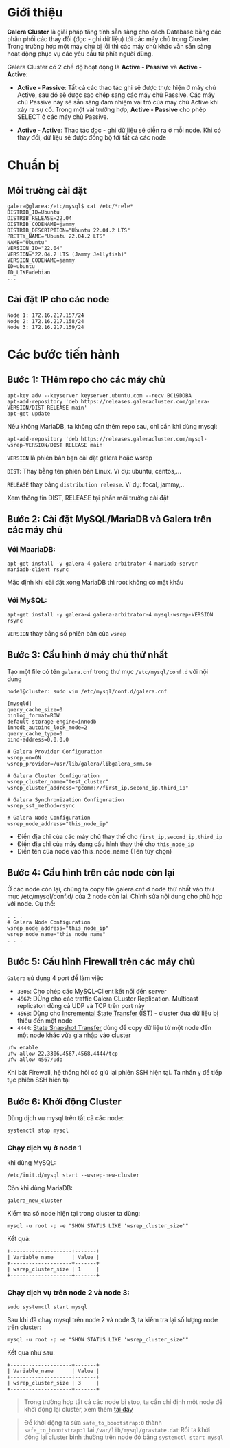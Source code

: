 
# Giới thiệu

**Galera Cluster** là giải pháp tăng tính sẵn sàng cho cách Database bằng các phân phối các thay đổi (đọc - ghi dữ liệu) tới các máy chủ trong Cluster. Trong trường hợp một máy chủ bị lỗi thì các máy chủ khác vẫn sẵn sàng hoạt động phục vụ các yêu cầu từ phía người dùng.

Galera Cluster có 2 chế độ hoạt động là **Active - Passive** và **Active - Active**:

- **Active - Passive**: Tất cả các thao tác ghi sẽ được thực hiện ở máy chủ Active, sau đó sẽ được sao chép sang các máy chủ Passive. Các máy chủ Passive này sẽ sẵn sàng đảm nhiệm vai trò của máy chủ Active khi xảy ra sự cố. Trong một vài trường hợp, **Active - Passive** cho phép SELECT ở các máy chủ Passive.

- **Active - Active**: Thao tác đọc - ghi dữ liệu sẽ diễn ra ở mỗi node. Khi có thay đổi, dữ liệu sẽ được đồng bộ tới tất cả các node

# Chuẩn bị

## Môi trường cài đặt

```
galera@glarea:/etc/mysql$ cat /etc/*rele*
DISTRIB_ID=Ubuntu
DISTRIB_RELEASE=22.04
DISTRIB_CODENAME=jammy
DISTRIB_DESCRIPTION="Ubuntu 22.04.2 LTS"
PRETTY_NAME="Ubuntu 22.04.2 LTS"
NAME="Ubuntu"
VERSION_ID="22.04"
VERSION="22.04.2 LTS (Jammy Jellyfish)"
VERSION_CODENAME=jammy
ID=ubuntu
ID_LIKE=debian
...
```

## Cài đặt IP cho các node

```
Node 1: 172.16.217.157/24
Node 2: 172.16.217.158/24
Node 3: 172.16.217.159/24
```

# Các bước tiến hành

## Bước 1: THêm repo cho các máy chủ

```
apt-key adv --keyserver keyserver.ubuntu.com --recv BC19DDBA
apt-add-repository 'deb https://releases.galeracluster.com/galera-VERSION/DIST RELEASE main'
apt-get update
```
Nếu không MariaDB, ta không cần thêm repo sau, chỉ cần khi dùng mysql:
```
apt-add-repository 'deb https://releases.galeracluster.com/mysql-wsrep-VERSION/DIST RELEASE main' 
```

`VERSION` là phiên bản bạn cài đặt galera hoặc wsrep

`DIST`: Thay bằng tên phiên bản Linux. Ví dụ: ubuntu, centos,...

`RELEASE` thay bằng `distribution release`. Ví dụ: focal, jammy,..

Xem thông tin DIST, RELEASE tại phần môi trường cài đặt

## Bước 2: Cài đặt MySQL/MariaDB và Galera trên các máy chủ

### Với MaariaDB:

```
apt-get install -y galera-4 galera-arbitrator-4 mariadb-server mariadb-client rsync
```
Mặc định khi cài đặt xong MariaDB thì root không có mật khẩu

### Với MySQL:

```
apt-get install -y galera-4 galera-arbitrator-4 mysql-wsrep-VERSION rsync
```

`VERSION` thay bằng số phiên bản của `wsrep`

## Bước 3: Cấu hình ở máy chủ thứ nhất

Tạo một file có tên `galera.cnf` trong thư mục `/etc/mysql/conf.d` với nội dung

```
node1@cluster: sudo vim /etc/mysql/conf.d/galera.cnf

[mysqld]
query_cache_size=0
binlog_format=ROW
default-storage-engine=innodb
innodb_autoinc_lock_mode=2
query_cache_type=0
bind-address=0.0.0.0

# Galera Provider Configuration
wsrep_on=ON
wsrep_provider=/usr/lib/galera/libgalera_smm.so

# Galera Cluster Configuration
wsrep_cluster_name="test_cluster"
wsrep_cluster_address="gcomm://first_ip,second_ip,third_ip"

# Galera Synchronization Configuration
wsrep_sst_method=rsync

# Galera Node Configuration
wsrep_node_address="this_node_ip"
```

- Điền địa chỉ của các máy chủ thay thế cho `first_ip,second_ip,third_ip`
- Điền địa chỉ của máy đang cấu hình thay thế cho `this_node_ip`
- Điền tên của node vào this_node_name (Tên tùy chọn)

## Bước 4: Cấu hình trên các node còn lại

Ở các node còn lại, chúng ta copy file galera.cnf ở node thứ nhất vào thư mục /etc/mysql/conf.d/ của 2 node còn lại. Chỉnh sửa nội dung cho phù hợp với node. Cụ thể:

```
. . .
# Galera Node Configuration
wsrep_node_address="this_node_ip"
wsrep_node_name="this_node_name"
. . .
```

## Bước 5: Cấu hình Firewall trên các máy chủ

`Galera` sử dụng 4 port để làm việc

- `3306`: Cho phép các MySQL-Client kết nối đến server
- `4567`: DÙng cho các traffic Galera CLuster Replication. Multicast replicaton dùng cả UDP và TCP trên port này
- `4568`: Dùng cho [Incremental State Transfer (IST)](https://galeracluster.com/library/documentation/state-transfer.html#state-transfer-ist) - cluster đưa dữ liệu bị thiếu đến một node
- `4444`: [State Snapshot Transfer](https://galeracluster.com/library/documentation/glossary.html#term-state-snapshot-transfer) dùng để copy dữ liệu từ một node đến một node khác vừa gia nhập vào cluster

```
ufw enable
ufw allow 22,3306,4567,4568,4444/tcp
ufw allow 4567/udp
```

Khi bật Firewall, hệ thống hỏi có giữ lại phiên SSH hiện tại. Ta nhấn `y` để tiếp tục phiên SSH hiện tại

## Bước 6: Khởi động Cluster

Dùng dịch vụ mysql trên tất cả các node:
```
systemctl stop mysql
```

### Chạy dịch vụ ở node 1

khi dùng MySQL:
```
/etc/init.d/mysql start --wsrep-new-cluster
```

Còn khi dùng MariaDB:
```
galera_new_cluster
```

Kiểm tra số node hiện tại trong cluster ta dùng:
```
mysql -u root -p -e "SHOW STATUS LIKE 'wsrep_cluster_size'"
```
Kết quả:
```
+--------------------+-------+
| Variable_name      | Value |
+--------------------+-------+
| wsrep_cluster_size | 1     |
+--------------------+-------+
```

### Chạy dịch vụ trên node 2 và node 3:

```
sudo systemctl start mysql
```
Sau khi đã chạy mysql trên node 2 và node 3, ta kiểm tra lại số lượng node trên cluster:
```
mysql -u root -p -e "SHOW STATUS LIKE 'wsrep_cluster_size'"
```

Kết quả như sau:
```
+--------------------+-------+
| Variable_name      | Value |
+--------------------+-------+
| wsrep_cluster_size | 3     |
+--------------------+-------+
```
> Trong trường hợp tất cả các node bị stop, ta cần chỉ định một node để khởi động lại cluster, xem thêm [tại đây](https://galeracluster.com/library/documentation/crash-recovery.html)

> Để khởi động ta sửa `safe_to_boootstrap:0` thành `safe_to_boootstrap:1` tại `/var/lib/mysql/grastate.dat` Rồi ta khởi động lại cluster bình thường trên node đó bằng `systemctl start mysql`

